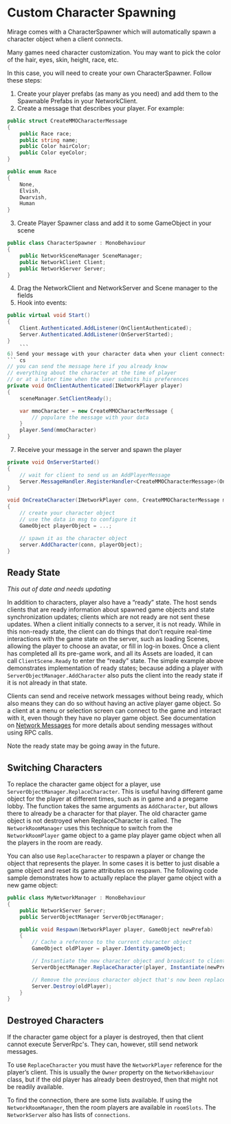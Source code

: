 # Custom Character Spawning

Mirage comes with a CharacterSpawner which will automatically spawn a character object when a client connects.

Many games need character customization. You may want to pick the color of the hair, eyes, skin, height, race, etc.

In this case,  you will need to create your own CharacterSpawner.  Follow these steps:

1) Create your player prefabs (as many as you need) and add them to the Spawnable Prefabs in your NetworkClient.
2) Create a message that describes your player. For example:
``` cs
public struct CreateMMOCharacterMessage
{
    public Race race;
    public string name;
    public Color hairColor;
    public Color eyeColor;
}

public enum Race
{
    None,
    Elvish,
    Dwarvish,
    Human
}
```
3) Create Player Spawner class and add it to some GameObject in your scene
``` cs
public class CharacterSpawner : MonoBehaviour
{
    public NetworkSceneManager SceneManager;
    public NetworkClient Client;
    public NetworkServer Server;
}
```
4) Drag the NetworkClient and NetworkServer and Scene manager to the fields
5) Hook into events:
```cs
public virtual void Start()
{
    Client.Authenticated.AddListener(OnClientAuthenticated);
    Server.Authenticated.AddListener(OnServerStarted);
}
    ```
6) Send your message with your character data when your client connects, or after the user submits his preferences.
``` cs
// you can send the message here if you already know
// everything about the character at the time of player
// or at a later time when the user submits his preferences
private void OnClientAuthenticated(INetworkPlayer player)
{
    sceneManager.SetClientReady();

    var mmoCharacter = new CreateMMOCharacterMessage {
        // populare the message with your data
    }
    player.Send(mmoCharacter)
}
```
7) Receive your message in the server and spawn the player
```cs
private void OnServerStarted()
{
    // wait for client to send us an AddPlayerMessage
    Server.MessageHandler.RegisterHandler<CreateMMOCharacterMessage>(OnCreateCharacter);
}

void OnCreateCharacter(INetworkPlayer conn, CreateMMOCharacterMessage msg)
{
    // create your character object
    // use the data in msg to configure it
    GameObject playerObject = ...;

    // spawn it as the character object
    server.AddCharacter(conn, playerObject);
}
```

## Ready State

*This out of date and needs updating*

In addition to characters, player also have a “ready” state. The host sends clients that are ready information about spawned game objects and state synchronization updates; clients which are not ready are not sent these updates. When a client initially connects to a server, it is not ready. While in this non-ready state, the client can do things that don’t require real-time interactions with the game state on the server, such as loading Scenes, allowing the player to choose an avatar, or fill in log-in boxes. Once a client has completed all its pre-game work, and all its Assets are loaded, it can call `ClientScene.Ready` to enter the “ready” state. The simple example above demonstrates implementation of ready states; because adding a player with `ServerObjectManager.AddCharacter` also puts the client into the ready state if it is not already in that state.

Clients can send and receive network messages without being ready, which also means they can do so without having an active player game object. So a client at a menu or selection screen can connect to the game and interact with it, even though they have no player game object. See documentation on [Network Messages](../Communications/NetworkMessages.md) for more details about sending messages without using RPC calls.

Note the ready state may be going away in the future.

## Switching Characters

To replace the character game object for a player, use `ServerObjectManager.ReplaceCharacter`. This is useful having different game object for the player at different times, such as in game and a pregame lobby. The function takes the same arguments as `AddCharacter`, but allows there to already be a character for that player. The old character game object is not destroyed when ReplaceCharacter is called. The `NetworkRoomManager` uses this technique to switch from the `NetworkRoomPlayer` game object to a game play player game object when all the players in the room are ready.

You can also use `ReplaceCharacter` to respawn a player or change the object that represents the player. In some cases it is better to just disable a game object and reset its game attributes on respawn. The following code sample demonstrates how to actually replace the player game object with a new game object:

``` cs
public class MyNetworkManager : MonoBehaviour
{
    public NetworkServer Server;
    public ServerObjectManager ServerObjectManager;

    public void Respawn(NetworkPlayer player, GameObject newPrefab)
    {
        // Cache a reference to the current character object
        GameObject oldPlayer = player.Identity.gameObject;

        // Instantiate the new character object and broadcast to clients
        ServerObjectManager.ReplaceCharacter(player, Instantiate(newPrefab));

        // Remove the previous character object that's now been replaced
        Server.Destroy(oldPlayer);
    }
}
```


## Destroyed Characters

If the character game object for a player is destroyed, then that client cannot execute ServerRpc's. They can, however, still send network messages.

To use `ReplaceCharacter` you must have the `NetworkPlayer` reference for the player’s client. This is usually the `Owner` property on the `NetworkBehaviour` class, but if the old player has already been destroyed, then that might not be readily available.

To find the connection, there are some lists available. If using the `NetworkRoomManager`, then the room players are available in `roomSlots`. The `NetworkServer` also has lists of `connections`.
